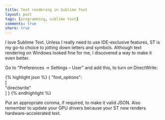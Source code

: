 ```yaml
---
title: Text rendering in Sublime Text
layout: post
tags: [programming, sublime text]
comments: true
share: true
---
```

I love Sublime Text. Unless I really need to use IDE-exclusive features, ST is my go-to choice to jotting down letters and symbols. Although text rendering on Windows looked fine for me, I discovered a way to make it even better.

Go to &#8220;Preferences -> Settings &#8211; User&#8221; and add this, to turn on DirectWrite:

{% highlight json %}
{
    "font_options":  
    [  
        "directwrite"  
    ]
}
{% endhighlight %}

Put an appropriate comma, if required, to make it valid JSON. Also remember to update your GPU drivers because your ST now renders hardware-accelerated text.